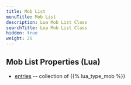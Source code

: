 ```yaml
---
title: Mob List
menuTitle: Mob List
description: Lua Mob List Class
searchTitle: Lua Mob List Class
hidden: true
weight: 25
---
```


## Mob List Properties (Lua)
- [entries](entries) -- collection of {{% lua_type_mob %}}